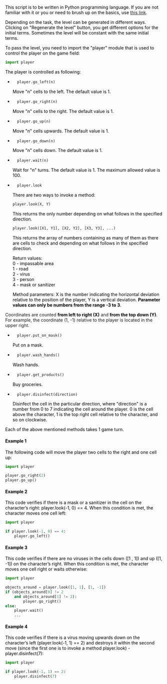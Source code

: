 <span style="color: #000;">This script is to be written in Python programming language. If you are not familiar with it or you or need to brush up on the basics, use <a href="https://docs.python.org/3/tutorial/index.html" target="_blank" rel="nofollow">this link</a>.</span>

<span style="color: #000;">Depending on the task, the level can be generated in different ways. Clicking on  "Regenerate the level" button, you get different options for the initial terms. Sometimes the level will be constant with the same initial terms.</span>

<span style="color: #000;">To pass the level, you need to import the "player" module that is used to control the player on the game field:</span>
```python
import player
```

<span style="color: #000;">The player is controlled as following:</span>
* ```python
    player.go_left(n)
    ```
    <p style="color: #000;">Move "n" cells to the left. The default value is 1.</p>

* ```python
    player.go_right(n)
    ```
    <p style="color: #000;">Move "n" cells to the right. The default value is 1.</p>

* ```python
    player.go_up(n)
    ```
    <p style="color: #000;">Move "n" cells upwards. The default value is 1.</p>

* ```python
    player.go_down(n)
    ```
    <p style="color: #000;">Move "n" cells down. The default value is 1.</p>

* ```python
    player.wait(n)
    ```
    <p style="color: #000;">Wait for "n" turns. The default value is 1. The maximum allowed value is 100.</p>
    
* ```python
    player.look
    ```
    <p style="color: #000;">There are two ways to invoke a method:</p>

    ```python
    player.look(X, Y)
    ```
    <p style="color: #000;">This returns the only number depending on what follows in the specified direction.</p>

    ```python
    player.look([X1, Y1], [X2, Y2], [X3, Y3], ...) 
    ```
    <p style="color: #000;">This returns the array of numbers containing as many of them as there are cells to check and depending on what follows in the specified direction.</p>
    <p style="color: #000;">
    Return values:<br>
    0 - impassable area<br>
    1 - road<br>
    2 - virus<br>
    3 - person<br>
    4 - mask or sanitizer<br>
    </p>
    <p style="color: #000;">Method parameters: X is the number indicating the horizontal deviation relative to the position of the player, Y is a vertical deviation. <strong style="color: #000;">Parameter values can only be numbers from the range -3 to 3</strong>.
Coordinates are counted <strong style="color: #000;">from left to right (X)</strong> and <strong style="color: #000;">from the top down (Y)</strong>. For example, the coordinate (1, -1) relative to the player is located in the upper right.</p>

* ```python
    player.put_on_mask()
    ```
    <p style="color: #000;">Put on a mask.</p>

* ```python
    player.wash_hands()
    ```
    <p style="color: #000;">Wash hands.</p>
    
* ```python
    player.get_products()
    ```
    <p style="color: #000;">Buy groceries.</p>

* ```python
    player.disinfect(direction)
    ```
    <p style="color: #000;">Disinfect the cell in the particular direction, where "direction" is a number from 0 to 7 indicating the cell around the player. 0 is the cell above the character, 1 is the top right cell relative to the character, and so on clockwise.</p>

<p style="color: #000;">Each of the above mentioned methods takes 1 game turn.</p>

#### <span style="color: #000;">Example 1</span>
<span style="color: #000;">The following code will move the player two cells to the right and one cell up:</span>
```python
import player

player.go_right(2)
player.go_up()
```

#### <span style="color: #000;">Example 2</span>
<span style="color: #000;">This code verifies if there is a mask or a sanitizer in the cell on the character’s right: player.look(-1, 0) == 4. When this condition is met, the character moves one cell left:</span>
```python
import player

if player.look(-1, 0) == 4:
    player.go_left()
```

#### <span style="color: #000;">Example 3</span>
<span style="color: #000;">This code verifies if there are no viruses in the cells down ([1 , 1])  and up ([1, -1])  on the character’s right. When this condition is met, the character moves one cell right or waits otherwise:</span>
```python
import player

objects_around = player.look([1, 1], [1, -1])
if (objects_around[0] != 2 
    and objects_around[1] != 2):
        player.go_right()
else:
    player.wait()
    ...
```

#### <span style="color: #000;">Example 4</span>
<span style="color: #000;">This code verifies if there is a virus moving upwards down on the character’s left (player.look(-1, 1) == 2) and destroys it within the second move (since the first one is to invoke a method player.look) - player.disinfect(7):</span>
```python
import player

if player.look(-1, 1) == 2:
    player.disinfect(7)
```
